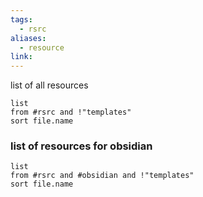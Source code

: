 ```yaml
---
tags:
  - rsrc
aliases:
  - resource
link:
---
```

list of all resources
```dataview
list
from #rsrc and !"templates"
sort file.name
```
### list of resources for obsidian
```dataview
list
from #rsrc and #obsidian and !"templates"
sort file.name
```
